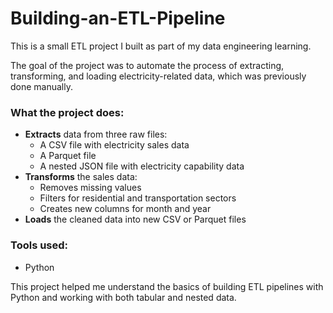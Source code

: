 # Building-an-ETL-Pipeline

This is a small ETL project I built as part of my data engineering learning.

The goal of the project was to automate the process of extracting, transforming, and loading electricity-related data, which was previously done manually.

### What the project does:

- **Extracts** data from three raw files:
  - A CSV file with electricity sales data
  - A Parquet file 
  - A nested JSON file with electricity capability data
- **Transforms** the sales data:
  - Removes missing values
  - Filters for residential and transportation sectors
  - Creates new columns for month and year
- **Loads** the cleaned data into new CSV or Parquet files

### Tools used:

- Python


This project helped me understand the basics of building ETL pipelines with Python and working with both tabular and nested data.
